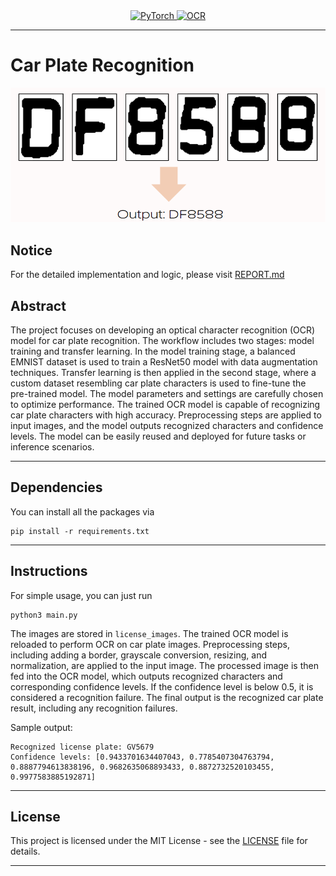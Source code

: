 <div align="center">
  <a href="https://pytorch.org/">
    <img src="https://img.shields.io/badge/PyTorch-%23EE4C2C.svg?style=for-the-badge&logo=PyTorch&logoColor=white" alt="PyTorch">
  </a>
  <a href="https://en.wikipedia.org/wiki/Optical_character_recognition">
    <img src="https://img.shields.io/badge/OCR-6600CC?style=for-the-badge" alt="OCR">
  </a>
</div>

<hr/>

# Car Plate Recognition
<div align="center">
  
![output](/Image/image.png)
</div>

## Notice
For the detailed implementation and logic, please visit [REPORT.md](REPORT.md)

## Abstract
The project focuses on developing an optical character recognition (OCR) model for car plate recognition. The workflow includes two stages: model training and transfer learning. In the model training stage, a balanced EMNIST dataset is used to train a ResNet50 model with data augmentation techniques. Transfer learning is then applied in the second stage, where a custom dataset resembling car plate characters is used to fine-tune the pre-trained model. The model parameters and settings are carefully chosen to optimize performance. The trained OCR model is capable of recognizing car plate characters with high accuracy. Preprocessing steps are applied to input images, and the model outputs recognized characters and confidence levels. The model can be easily reused and deployed for future tasks or inference scenarios.

<hr/>

## Dependencies
You can install all the packages via
```
pip install -r requirements.txt
```

<hr/>

## Instructions
For simple usage, you can just run
```
python3 main.py
```
The images are stored in `license_images`. The trained OCR model is reloaded to perform OCR on car plate images. Preprocessing steps, including adding a border, grayscale conversion, resizing, and normalization, are applied to the input image. The processed image is then fed into the OCR model, which outputs recognized characters and corresponding confidence levels. If the confidence level is below 0.5, it is considered a recognition failure. The final output is the recognized car plate result, including any recognition failures.

Sample output:
```
Recognized license plate: GV5679
Confidence levels: [0.9433701634407043, 0.7785407304763794, 0.8887794613838196, 0.9682635068893433, 0.8872732520103455, 0.9977583885192871]
```
<hr/>

## License
This project is licensed under the MIT License - see the [LICENSE](LICENSE) file for details.

<hr/>
